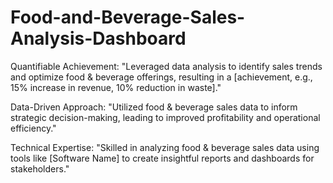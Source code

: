 # Food-and-Beverage-Sales-Analysis-Dashboard


Quantifiable Achievement: "Leveraged data analysis to identify sales trends and optimize food & beverage offerings, resulting in a [achievement, e.g., 15% increase in revenue, 10% reduction in waste]."

Data-Driven Approach: "Utilized food & beverage sales data to inform strategic decision-making, leading to improved profitability and operational efficiency."

Technical Expertise: "Skilled in analyzing food & beverage sales data using tools like [Software Name] to create insightful reports and dashboards for stakeholders."
